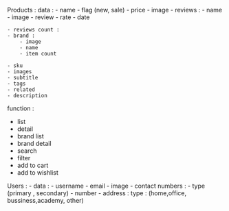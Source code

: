Products :
 data :
    - name
    - flag (new, sale)
    - price
    - image
    - reviews :
        - name
        - image
        - review
        - rate
        - date

    - reviews count :
    - brand :
        - image
        - name
        - item count

    - sku
    - images
    - subtitle
    - tags
    - related
    - description

 function :
 - list
 - detail
 - brand list
 - brand detail
 - search
 - filter
 - add to cart 
 - add to wishlist


Users :
    - data :
        - username
        - email
        - image
        - contact numbers :
            - type (primary , secondary)
            - number
        - address :
            type : (home,office, bussiness,academy, other)